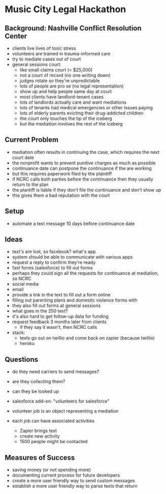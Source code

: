 # Music City Legal Hackathon

## Background: Nashville Conflict Resolution Center
- clients live lives of toxic stress
- volunteers are trained in trauma-informed care
- try to mediate cases out of court
- general sessions court:
  - like small claims court (< $25,000)
  - not a court of record (no one writing down)
  - judges rotate so they're unpredictable
  - lots of people are pro se (no legal representation)
  - show up and help people same day at court
  - most clients have landlord-tenant cases
  - lots of landlords actually care and want mediations
  - lots of tenants had medical emergencies or other issues paying
  - lots of elderly parents evicting their drug-addicted children
  - the court only touches the tip of the iceberg
  - but the mediation involves the rest of the iceberg

## Current Problem
- mediation often results in continuing the case, which requires the next court date
- the nonprofit wants to prevent punitive charges as much as possible
- continuance date can postpone the continuance if the are working
- but this requires paperwork filed by the plaintiff
- if NCRC calls both parties before the continuance then they usually return to the plan
- the plantiff is liable if they don't file the continuance and don't show up
- this gives them a bad reputation with the court

## Setup
- automate a text message 10 days before continuance date

## Ideas
- text's are lost, so facebook? what's app
- system should be able to communicate with various apps
- request a reply to confirm they're ready
- fast forms (salesforce) to fill out forms
- perhaps they could sign all the requests for continuance at mediation, so NCRC
- social media
- email
- provide a link in the text to fill out a form online
- filling out parenting plans and domestic violence forms with
- they also fill out forms at general sessions
- what goes in the 250 text?
- it's also hard to get follow-up data for funding
- request feedback 3 months later from clients
  - if they say it wasn't, then NCRC calls
- stack:
  - texts go out on twillio and come back on zapier (because twillio)
  - heroku

## Questions
- do they need carriers to send messages?
- are they collecting them?
- can they be looked up

- salesforce add-on: "volunteers for salesforce"
- volunteer job is an object representing a mediation
- each job can have associated activities
  - Zapier brings text
  - create new activity
  - 1500 people might be contacted

## Measures of Success
- saving money (or not spending more)
- documenting current process for future developers
- create a more user friendly way to send custom messages
- establish a more user friendly way to parse texts that return
